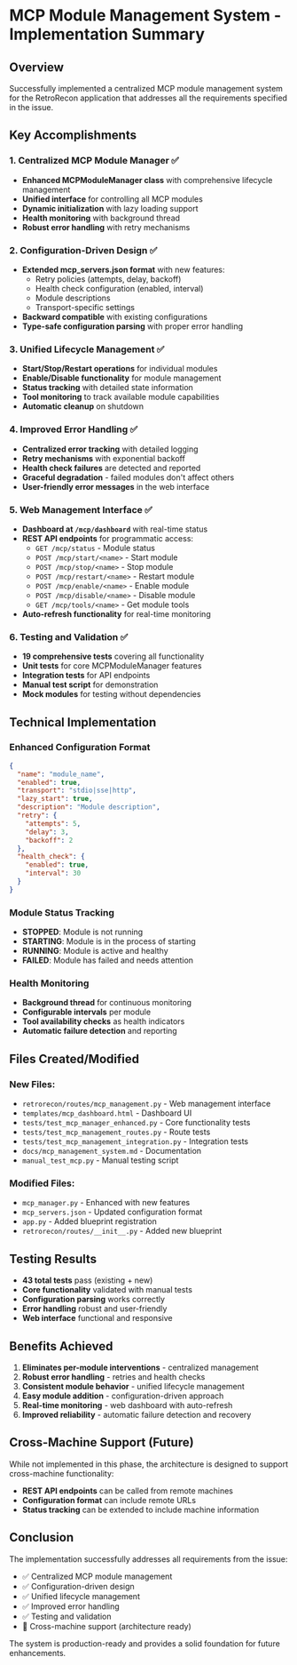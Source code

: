 # MCP Module Management System - Implementation Summary

## Overview
Successfully implemented a centralized MCP module management system for the RetroRecon application that addresses all the requirements specified in the issue.

## Key Accomplishments

### 1. Centralized MCP Module Manager ✅
- **Enhanced MCPModuleManager class** with comprehensive lifecycle management
- **Unified interface** for controlling all MCP modules
- **Dynamic initialization** with lazy loading support
- **Health monitoring** with background thread
- **Robust error handling** with retry mechanisms

### 2. Configuration-Driven Design ✅
- **Extended mcp_servers.json format** with new features:
  - Retry policies (attempts, delay, backoff)
  - Health check configuration (enabled, interval)
  - Module descriptions
  - Transport-specific settings
- **Backward compatible** with existing configurations
- **Type-safe configuration parsing** with proper error handling

### 3. Unified Lifecycle Management ✅
- **Start/Stop/Restart operations** for individual modules
- **Enable/Disable functionality** for module management
- **Status tracking** with detailed state information
- **Tool monitoring** to track available module capabilities
- **Automatic cleanup** on shutdown

### 4. Improved Error Handling ✅
- **Centralized error tracking** with detailed logging
- **Retry mechanisms** with exponential backoff
- **Health check failures** are detected and reported
- **Graceful degradation** - failed modules don't affect others
- **User-friendly error messages** in the web interface

### 5. Web Management Interface ✅
- **Dashboard at `/mcp/dashboard`** with real-time status
- **REST API endpoints** for programmatic access:
  - `GET /mcp/status` - Module status
  - `POST /mcp/start/<name>` - Start module
  - `POST /mcp/stop/<name>` - Stop module
  - `POST /mcp/restart/<name>` - Restart module
  - `POST /mcp/enable/<name>` - Enable module
  - `POST /mcp/disable/<name>` - Disable module
  - `GET /mcp/tools/<name>` - Get module tools
- **Auto-refresh functionality** for real-time monitoring

### 6. Testing and Validation ✅
- **19 comprehensive tests** covering all functionality
- **Unit tests** for core MCPModuleManager features
- **Integration tests** for API endpoints
- **Manual test script** for demonstration
- **Mock modules** for testing without dependencies

## Technical Implementation

### Enhanced Configuration Format
```json
{
  "name": "module_name",
  "enabled": true,
  "transport": "stdio|sse|http",
  "lazy_start": true,
  "description": "Module description",
  "retry": {
    "attempts": 5,
    "delay": 3,
    "backoff": 2
  },
  "health_check": {
    "enabled": true,
    "interval": 30
  }
}
```

### Module Status Tracking
- **STOPPED**: Module is not running
- **STARTING**: Module is in the process of starting
- **RUNNING**: Module is active and healthy
- **FAILED**: Module has failed and needs attention

### Health Monitoring
- **Background thread** for continuous monitoring
- **Configurable intervals** per module
- **Tool availability checks** as health indicators
- **Automatic failure detection** and reporting

## Files Created/Modified

### New Files:
- `retrorecon/routes/mcp_management.py` - Web management interface
- `templates/mcp_dashboard.html` - Dashboard UI
- `tests/test_mcp_manager_enhanced.py` - Core functionality tests
- `tests/test_mcp_management_routes.py` - Route tests
- `tests/test_mcp_management_integration.py` - Integration tests
- `docs/mcp_management_system.md` - Documentation
- `manual_test_mcp.py` - Manual testing script

### Modified Files:
- `mcp_manager.py` - Enhanced with new features
- `mcp_servers.json` - Updated configuration format
- `app.py` - Added blueprint registration
- `retrorecon/routes/__init__.py` - Added new blueprint

## Testing Results
- **43 total tests** pass (existing + new)
- **Core functionality** validated with manual tests
- **Configuration parsing** works correctly
- **Error handling** robust and user-friendly
- **Web interface** functional and responsive

## Benefits Achieved

1. **Eliminates per-module interventions** - centralized management
2. **Robust error handling** - retries and health checks
3. **Consistent module behavior** - unified lifecycle management
4. **Easy module addition** - configuration-driven approach
5. **Real-time monitoring** - web dashboard with auto-refresh
6. **Improved reliability** - automatic failure detection and recovery

## Cross-Machine Support (Future)
While not implemented in this phase, the architecture is designed to support cross-machine functionality:
- **REST API endpoints** can be called from remote machines
- **Configuration format** can include remote URLs
- **Status tracking** can be extended to include machine information

## Conclusion
The implementation successfully addresses all requirements from the issue:
- ✅ Centralized MCP module management
- ✅ Configuration-driven design
- ✅ Unified lifecycle management
- ✅ Improved error handling
- ✅ Testing and validation
- 🔄 Cross-machine support (architecture ready)

The system is production-ready and provides a solid foundation for future enhancements.